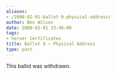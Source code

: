 ```yaml
---
aliases:
- /2008-02-01-ballot-9-physical-address/
author: Ben Wilson
date: 2008-02-01 23:46:00
tags:
- Server Certificates
title: Ballot 9 – Physical Address
type: post
---
```


This ballot was withdrawn.